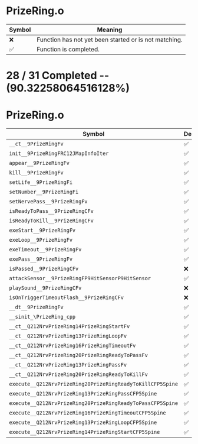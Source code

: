 # PrizeRing.o
| Symbol | Meaning 
| ------------- | ------------- 
| :x: | Function has not yet been started or is not matching. 
| :white_check_mark: | Function is completed. 


# 28 / 31 Completed -- (90.32258064516128%)
# PrizeRing.o
| Symbol | Decompiled? |
| ------------- | ------------- |
| `__ct__9PrizeRingFv` | :white_check_mark: |
| `init__9PrizeRingFRC12JMapInfoIter` | :white_check_mark: |
| `appear__9PrizeRingFv` | :white_check_mark: |
| `kill__9PrizeRingFv` | :white_check_mark: |
| `setLife__9PrizeRingFi` | :white_check_mark: |
| `setNumber__9PrizeRingFi` | :white_check_mark: |
| `setNervePass__9PrizeRingFv` | :white_check_mark: |
| `isReadyToPass__9PrizeRingCFv` | :white_check_mark: |
| `isReadyToKill__9PrizeRingCFv` | :white_check_mark: |
| `exeStart__9PrizeRingFv` | :white_check_mark: |
| `exeLoop__9PrizeRingFv` | :white_check_mark: |
| `exeTimeout__9PrizeRingFv` | :white_check_mark: |
| `exePass__9PrizeRingFv` | :white_check_mark: |
| `isPassed__9PrizeRingCFv` | :x: |
| `attackSensor__9PrizeRingFP9HitSensorP9HitSensor` | :white_check_mark: |
| `playSound__9PrizeRingCFv` | :x: |
| `isOnTriggerTimeoutFlash__9PrizeRingCFv` | :x: |
| `__dt__9PrizeRingFv` | :white_check_mark: |
| `__sinit_\PrizeRing_cpp` | :white_check_mark: |
| `__ct__Q212NrvPrizeRing14PrizeRingStartFv` | :white_check_mark: |
| `__ct__Q212NrvPrizeRing13PrizeRingLoopFv` | :white_check_mark: |
| `__ct__Q212NrvPrizeRing16PrizeRingTimeoutFv` | :white_check_mark: |
| `__ct__Q212NrvPrizeRing20PrizeRingReadyToPassFv` | :white_check_mark: |
| `__ct__Q212NrvPrizeRing13PrizeRingPassFv` | :white_check_mark: |
| `__ct__Q212NrvPrizeRing20PrizeRingReadyToKillFv` | :white_check_mark: |
| `execute__Q212NrvPrizeRing20PrizeRingReadyToKillCFP5Spine` | :white_check_mark: |
| `execute__Q212NrvPrizeRing13PrizeRingPassCFP5Spine` | :white_check_mark: |
| `execute__Q212NrvPrizeRing20PrizeRingReadyToPassCFP5Spine` | :white_check_mark: |
| `execute__Q212NrvPrizeRing16PrizeRingTimeoutCFP5Spine` | :white_check_mark: |
| `execute__Q212NrvPrizeRing13PrizeRingLoopCFP5Spine` | :white_check_mark: |
| `execute__Q212NrvPrizeRing14PrizeRingStartCFP5Spine` | :white_check_mark: |
